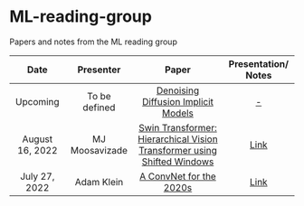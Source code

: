 # ML-reading-group
Papers and notes from the ML reading group

[//]: # (https://github.com/itamarsalazar/ML-reading-group)

| Date | Presenter | Paper | Presentation/ Notes |
| :-----------: | :-----------: | :-----------: | :-----------: |
| Upcoming | To be defined | [Denoising Diffusion Implicit Models](https://openreview.net/pdf?id=St1giarCHLP)| [-](https://github.com/itamarsalazar/ML-reading-group)|
| August 16, 2022 | MJ Moosavizade | [Swin Transformer: Hierarchical Vision Transformer using Shifted Windows](https://openaccess.thecvf.com/content/ICCV2021/papers/Liu_Swin_Transformer_Hierarchical_Vision_Transformer_Using_Shifted_Windows_ICCV_2021_paper.pdf)| [Link](https://github.com/itamarsalazar/ML-reading-group/blob/main/presentations/Shifted-Window%20Transformers_by_MJ%20Moosavizade.pdf)|
| July 27, 2022 | Adam Klein | [A ConvNet for the 2020s](https://openaccess.thecvf.com/content/CVPR2022/papers/Liu_A_ConvNet_for_the_2020s_CVPR_2022_paper.pdf)| [Link](https://github.com/itamarsalazar/ML-reading-group/blob/main/presentations/A%20ConvNet%20for%20the%202020s_paper_by_Adam_Klein.pdf)|

